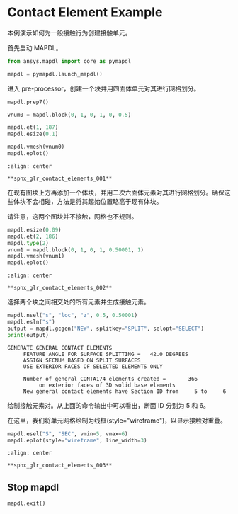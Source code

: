 # Contact Element Example

本例演示如何为一般接触行为创建接触单元。

首先启动 MAPDL。

```python
from ansys.mapdl import core as pymapdl

mapdl = pymapdl.launch_mapdl()
```

进入 pre-processor，创建一个块并用四面体单元对其进行网格划分。

```python
mapdl.prep7()

vnum0 = mapdl.block(0, 1, 0, 1, 0, 0.5)

mapdl.et(1, 187)
mapdl.esize(0.1)

mapdl.vmesh(vnum0)
mapdl.eplot()
```

```{figure} /Images/4_Ex/sphx_glr_contact_elements_001.png
:align: center

**sphx_glr_contact_elements_001**
```

在现有图块上方再添加一个体块，并用二次六面体元素对其进行网格划分。确保这些体块不会相碰，方法是将其起始位置略高于现有体块。

请注意，这两个图块并不接触，网格也不规则。

```python
mapdl.esize(0.09)
mapdl.et(2, 186)
mapdl.type(2)
vnum1 = mapdl.block(0, 1, 0, 1, 0.50001, 1)
mapdl.vmesh(vnum1)
mapdl.eplot()
```

```{figure} /Images/4_Ex/sphx_glr_contact_elements_002.png
:align: center

**sphx_glr_contact_elements_002**
```

选择两个块之间相交处的所有元素并生成接触元素。

```python
mapdl.nsel("s", "loc", "z", 0.5, 0.50001)
mapdl.esln("s")
output = mapdl.gcgen("NEW", splitkey="SPLIT", selopt="SELECT")
print(output)
```

```{dropdown} Out:
GENERATE GENERAL CONTACT ELEMENTS
     FEATURE ANGLE FOR SURFACE SPLITTING =   42.0 DEGREES
     ASSIGN SECNUM BASED ON SPLIT SURFACES
     USE EXTERIOR FACES OF SELECTED ELEMENTS ONLY

     Number of general CONTA174 elements created =       366
          on exterior faces of 3D solid base elements
     New general contact elements have Section ID from     5 to     6
```

绘制接触元素对。从上面的命令输出中可以看出，断面 ID 分别为 5 和 6。

在这里，我们将单元网格绘制为线框(style="wireframe")，以显示接触对重叠。

```python
mapdl.esel("S", "SEC", vmin=5, vmax=6)
mapdl.eplot(style="wireframe", line_width=3)
```

```{figure} /Images/4_Ex/sphx_glr_contact_elements_003.png
:align: center

**sphx_glr_contact_elements_003**
```

## Stop mapdl

```python
mapdl.exit()
```

